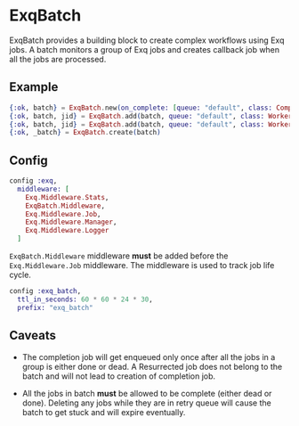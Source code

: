 # ExqBatch

ExqBatch provides a building block to create complex workflows using
Exq jobs. A batch monitors a group of Exq jobs and creates callback
job when all the jobs are processed.

## Example

```elixir
{:ok, batch} = ExqBatch.new(on_complete: [queue: "default", class: CompletionWorker, args: ["complete"]])
{:ok, batch, jid} = ExqBatch.add(batch, queue: "default", class: Worker, args: [1])
{:ok, batch, jid} = ExqBatch.add(batch, queue: "default", class: Worker, args: [2])
{:ok, _batch} = ExqBatch.create(batch)
```

## Config

```elixir
config :exq,
  middleware: [
    Exq.Middleware.Stats,
    ExqBatch.Middleware,
    Exq.Middleware.Job,
    Exq.Middleware.Manager,
    Exq.Middleware.Logger
  ]
```

`ExqBatch.Middleware` middleware **must** be added before the
`Exq.Middleware.Job` middleware. The middleware is used to track job
life cycle.

```elixir
config :exq_batch,
  ttl_in_seconds: 60 * 60 * 24 * 30,
  prefix: "exq_batch"
```

## Caveats

* The completion job will get enqueued only once after all the jobs in
  a group is either done or dead. A Resurrected job does not belong to
  the batch and will not lead to creation of completion job.

* All the jobs in batch **must** be allowed to be complete (either
  dead or done). Deleting any jobs while they are in retry queue will
  cause the batch to get stuck and will expire eventually.
